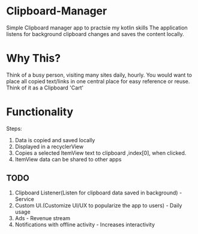 # Clipboard-Manager
Simple Clipboard manager app to practsie my kotlin skills
The application listens for background clipboard changes and saves the content locally.

# Why This?
Think of a busy person, visiting many sites daily, hourly. You would want to place all copied text/links in one central place for easy 
reference or reuse. 
Think of it as a Clipboard 'Cart'

# Functionality
Steps:
1. Data is copied and saved locally
2. Displayed in a recyclerView
3. Copies a selected ItemView text to clipboard ,index[0], when clicked.
4. ItemView data can be shared to other apps

## TODO

1. Clipboard Listener(Listen for clipboard data saved in background) - Service
2. Custom UI.(Customize UI/UX to popularize the app to users) - Daily usage
3. Ads - Revenue stream
4. Notifications with offline activity - Increases interactivity
